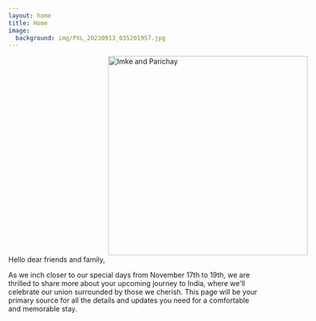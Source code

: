 ```yaml
---
layout: home
title: Home
image:
  background: img/PXL_20230913_035201957.jpg
---
```


<img src="img/PXL_20230913_035201957.jpg" alt="Imke and Parichay" align="left" height="400" style="vertical-align:middle;margin:0px 200px">
Hello dear friends and family,

As we inch closer to our special days from November 17th to 19th, we are thrilled to share more about your upcoming journey to India, where we'll celebrate our union surrounded by those we cherish. This page will be your primary source for all the details and updates you need for a comfortable and memorable stay.


